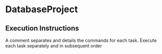 # DatabaseProject

## Execution Instructions

A comment separates and details the commands for each task.
Execute each task separately and in subsequent order
